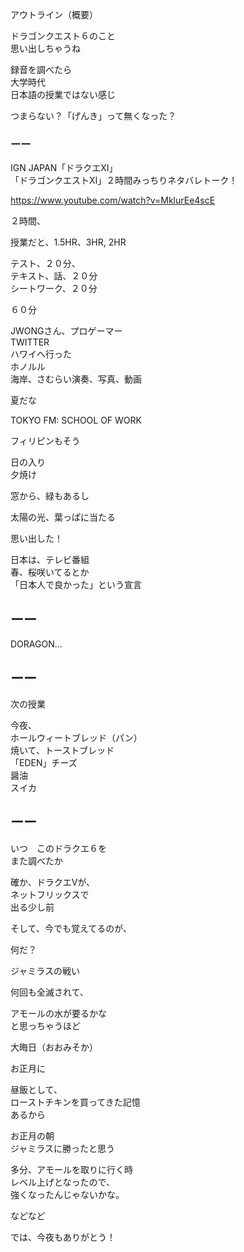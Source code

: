 アウトライン（概要）

ドラゴンクエスト６のこと<br/>
思い出しちゃうね

録音を調べたら<br/>
大学時代<br/>
日本語の授業ではない感じ

つまらない？「げんき」って無くなった？

### ーー

IGN JAPAN「ドラクエXI」<br/>
「ドラゴンクエストXI」２時間みっちりネタバレトーク！

https://www.youtube.com/watch?v=MklurEe4scE

２時間、

授業だと、1.5HR、3HR, 2HR

テスト、２０分、<br/>
テキスト、話、２０分<br/>
シートワーク、２０分

６０分

JWONGさん、プロゲーマー<br/>
TWITTER<br/>
ハワイへ行った<br/>
ホノルル<br/>
海岸、さむらい演奏、写真、動画

夏だな

TOKYO FM: SCHOOL OF WORK

フィリピンもそう

日の入り<br/>
夕焼け

窓から、緑もあるし

太陽の光、葉っぱに当たる

思い出した！

日本は、テレビ番組<br/>
春、桜咲いてるとか<br/>
「日本人で良かった」という宣言

## ーー

DORAGON…

## ーー

次の授業

今夜、<br/>
ホールウィートブレッド（パン）<br/>
焼いて、トーストブレッド<br/>
「EDEN」チーズ<br/>
醤油<br/>
スイカ

## ーー

いつ　このドラクエ６を<br/>
また調べたか

確か、ドラクエVが、<br/>
ネットフリックスで<br/>
出る少し前

そして、今でも覚えてるのが、

何だ？

ジャミラスの戦い

何回も全滅されて、

アモールの水が要るかな<br/>
と思っちゃうほど

大晦日（おおみそか）

お正月に

昼飯として、<br/>
ローストチキンを買ってきた記憶<br/>
あるから

お正月の朝<br/>
ジャミラスに勝ったと思う

多分、アモールを取りに行く時<br/>
レベル上げとなったので、<br/>
強くなったんじゃないかな。

などなど

では、今夜もありがとう！

